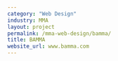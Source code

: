 ```yaml
---
category: "Web Design"
industry: MMA
layout: project
permalink: /mma-web-design/bamma/
title: BAMMA
website_url: www.bamma.com
---
```

